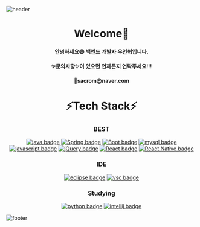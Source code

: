 ![header](https://capsule-render.vercel.app/api?type=waving&color=auto&height=100&section=header&text=INHYUK%20WOO&fontSize=90)


<div align=center>
        
# Welcome👋
        
<h4>안녕하세요😄 백엔드 개발자 우인혁입니다.</h4>
<h4>✨문의사항✨이 있으면 언제든지 연락주세요!!!</h4>
<h4>📧sacrom@naver.com</h4>
        
# ⚡Tech Stack⚡
        
### BEST
[![java badge](https://img.shields.io/badge/java-007396?logo=java&logoColor=white&style=for-the-badge)]()
[![Spring badge](https://img.shields.io/badge/Spring%20Framework-6DB33F?logo=Spring&logoColor=white&style=for-the-badge)]()
[![Boot badge](https://img.shields.io/badge/Spring%20Boot-6DB33F?logo=Spring%20Boot&logoColor=white&style=for-the-badge)]()
[![mysql badge](https://img.shields.io/badge/mysql-4479A1?logo=mysql&logoColor=white&style=for-the-badge)]()  
[![javascript badge](https://img.shields.io/badge/javascript-F7DF1E?logo=JavaScript&logoColor=black&style=for-the-badge)]()
[![jQuery badge](https://img.shields.io/badge/jquery-0769AD?logo=jquery&logoColor=white&style=for-the-badge)]()
[![React badge](https://img.shields.io/badge/react-61DAFB?logo=React&logoColor=white&style=for-the-badge)]()
[![React Native badge](https://img.shields.io/badge/React%20native-61DAFB?logo=React&logoColor=white&style=for-the-badge)]()

### IDE
[![eclipse badge](https://img.shields.io/badge/eclipse-2C2255?logo=eclipse&logoColor=white&style=for-the-badge)]() 
[![vsc badge](https://img.shields.io/badge/visual%20studio%20code-007ACC?logo=visual%20studio%20code&logoColor=white&style=for-the-badge)]()
 
### Studying
[![python badge](https://img.shields.io/badge/python-3776AB?logo=python&logoColor=white&style=for-the-badge)]()
[![intellij badge](https://img.shields.io/badge/IntelliJ%20IDEA-000000?logo=IntelliJ%20IDEA&logoColor=white&style=for-the-badge)]()
</div>

![footer](https://capsule-render.vercel.app/api?type=waving&&color=gradient&height=100&section=footer&fontSize=90)
